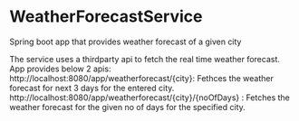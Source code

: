 # WeatherForecastService
Spring boot app that provides weather forecast of a given city

The service uses a thirdparty api to fetch the real time weather forecast. App provides below 2 apis:
http://localhost:8080/app/weatherforecast/{city}: Fethces the weather forecast for next 3 days for the entered city.
http://localhost:8080/app/weatherforecast/{city}/{noOfDays} : Fetches the weather forecast for the given no of days for the specified city.


